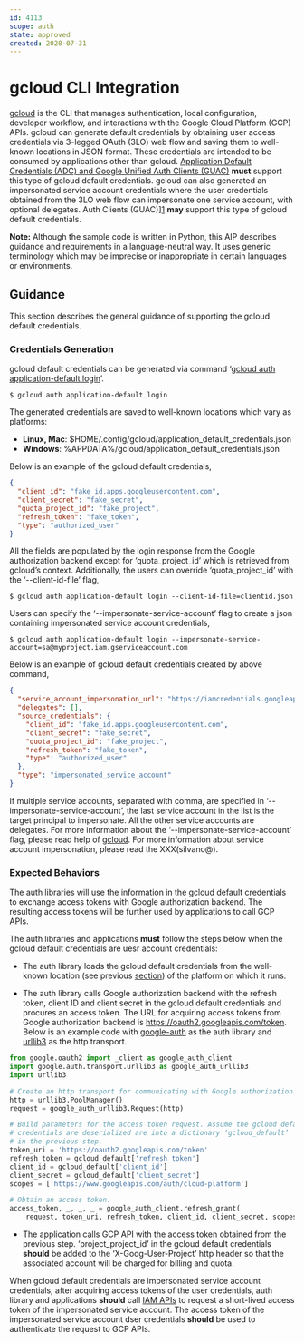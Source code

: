 ```yaml
---
id: 4113
scope: auth
state: approved
created: 2020-07-31
---
```


# gcloud CLI Integration

[gcloud][0] is the CLI that manages authentication, local configuration,
developer workflow, and interactions with the Google Cloud Platform (GCP) APIs.
gcloud can generate default credentials by obtaining user access credentials
via 3-legged OAuth (3LO) web flow and saving them to well-known locations in
JSON format. These credentials are intended to be consumed by applications
other than gcloud. [Application Default Credentials (ADC) and Google Unified
Auth Clients (GUAC)][1] **must** support this type of gcloud default
credentials. gcloud can also generated an impersonated service account
credentials where the user credentials obtained from the 3LO web flow can
impersonate one service account, with optional delegates. Auth Clients
(GUAC)][1] **may** support this type of gcloud default credentials.

**Note:** Although the sample code is written in Python, this AIP describes
guidance and requirements in a language-neutral way. It uses generic
terminology which may be imprecise or inappropriate in certain languages or
environments.

## Guidance

This section describes the general guidance of supporting the gcloud default
credentials.

### Credentials Generation

gcloud default credentials can be generated via command ‘[gcloud auth
application-default login][2]’.

```
$ gcloud auth application-default login
```

The generated credentials are saved to well-known locations which vary as
platforms:

- **Linux, Mac**: \$HOME/.config/gcloud/application_default_credentials.json
- **Windows**: %APPDATA%/gcloud/application_default_credentials.json

Below is an example of the gcloud default credentials,

```json
{
  "client_id": "fake_id.apps.googleusercontent.com",
  "client_secret": "fake_secret",
  "quota_project_id": "fake_project",
  "refresh_token": "fake_token",
  "type": "authorized_user"
}
```

All the fields are populated by the login response from the Google
authorization backend except for ‘quota_project_id’ which is retrieved from
gcloud’s context. Additionally, the users can override ‘quota_project_id’ with
the ‘--client-id-file’ flag,

```
$ gcloud auth application-default login --client-id-file=clientid.json
```

Users can specify the ‘--impersonate-service-account’ flag to create a json
containing impersonated service account credentials,

```
$ gcloud auth application-default login --impersonate-service-account=sa@myproject.iam.gserviceaccount.com
```

Below is an example of gcloud default credentials created by above command,

```json
{
  "service_account_impersonation_url": "https://iamcredentials.googleapis.com/v1/projects/-/serviceAccounts/sa@myproject.iam.gserviceaccount.com:generateAccessToken",
  "delegates": [],
  "source_credentials": {
    "client_id": "fake_id.apps.googleusercontent.com",
    "client_secret": "fake_secret",
    "quota_project_id": "fake_project",
    "refresh_token": "fake_token",
    "type": "authorized_user"
  },
  "type": "impersonated_service_account"
}
```

If multiple service accounts, separated with comma, are specified in
‘--impersonate-service-account’, the last service account in the list is the
target principal to impersonate. All the other service accounts are delegates.
For more information about the ‘--impersonate-service-account’ flag, please
read help of [gcloud][0]. For more information about service account
impersonation, please read the XXX(silvano@).

### Expected Behaviors

The auth libraries will use the information in the gcloud default credentials
to exchange access tokens with Google authorization backend. The resulting
access tokens will be further used by applications to call GCP APIs.

The auth libraries and applications **must** follow the steps below when the
gcloud default credentials are uesr account credentials:

- The auth library loads the gcloud default credentials from the well-known
  location (see previous [section](#credentials-generation)) of the platform on
  which it runs.

- The auth library calls Google authorization backend with the refresh token,
  client ID and client secret in the gcloud default credentials and procures an
  access token. The URL for acquiring access tokens from Google authorization
  backend is https://oauth2.googleapis.com/token. Below is an example code with
  [google-auth][3] as the auth library and [urllib3][4] as the http transport.

```python
from google.oauth2 import _client as google_auth_client
import google.auth.transport.urllib3 as google_auth_urllib3
import urllib3

# Create an http transport for communicating with Google authorization backend.
http = urllib3.PoolManager()
request = google_auth_urllib3.Request(http)

# Build parameters for the access token request. Assume the gcloud default
# credentials are deserialized are into a dictionary ‘gcloud_default’
# in the previous step.
token_uri = 'https://oauth2.googleapis.com/token'
refresh_token = gcloud_default['refresh_token']
client_id = gcloud_default['client_id']
client_secret = gcloud_default['client_secret']
scopes = ['https://www.googleapis.com/auth/cloud-platform']

# Obtain an access token.
access_token, _, _, _ = google_auth_client.refresh_grant(
	request, token_uri, refresh_token, client_id, client_secret, scopes)
```

- The application calls GCP API with the access token obtained from the
  previous step. ‘project_project_id’ in the gcloud default credentials
  **should** be added to the ‘X-Goog-User-Project’ http header so that the
  associated account will be charged for billing and quota.

When gcloud default credentials are impersonated service account credentials,
after acquiring access tokens of the user credentials, auth library and
applications **should** call [IAM APIs][5] to request a short-lived access
token of the impersonated service account. The access token of the impersonated
service account dser credentials **should** be used to authenticate the request
to GCP APIs.

<!-- prettier-ignore-start -->
[0]: https://cloud.google.com/sdk/gcloud/reference
[1]: https://google.aip.dev/auth/4110
[2]: https://cloud.google.com/sdk/gcloud/reference/auth/application-default/login
[3]: https://google-auth.readthedocs.io/en/latest/index.html
[4]: https://urllib3.readthedocs.io/en/latest/
[5]: https://cloud.google.com/iam/docs/reference/credentials/rest/v1/projects.serviceAccounts/generateAccessToken
<!-- prettier-ignore-end -->
